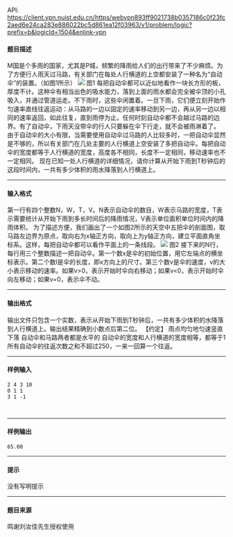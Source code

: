 API: https://client.vpn.nuist.edu.cn/https/webvpn893ff9021738b0357186c0f23fc2aed6e24ca283e886022bc5d861ea12f03963/v1/problem/logic?prefix=b&logicId=1504&enlink-vpn

#### 题目描述

M国是个多雨的国家，尤其是P城，频繁的降雨给人们的出行带来了不少麻烦。为了方便行人雨天过马路，有关部门在每处人行横道的上空都安装了一种名为“自动伞”的装置。（如图1所示） ![](../file/1504_0.jpg) 图1 每把自动伞都可以近似地看作一块长方形的板，厚度不计。这种伞有相当出色的吸水能力，落到上面的雨水都会完全被伞顶的小孔吸入，并通过管道运走。不下雨时，这些伞闲置着。一旦下雨，它们便立刻开始作匀速率直线往返运动：从马路的一边以固定的速率移动到另一边，再从另一边以相同的速率返回，如此往复，直到雨停为止。任何时刻自动伞都不会越过马路的边界。有了自动伞，下雨天没带伞的行人只要躲在伞下行走，就不会被雨淋着了。 由于自动伞的大小有限，当需要使用自动伞过马路的人比较多时，一把自动伞显然是不够的，所以有关部门在几处主要的人行横道上空安装了多把自动伞。每把自动伞的宽度都等于人行横道的宽度，高度各不相同，长度不一定相同，移动速率也不一定相同。 现在已知一处人行横道的详细情况，请你计算从开始下雨到T秒钟后的这段时间内，一共有多少体积的雨水降落到人行横道上。

---

#### 输入格式

第一行有四个整数N，W，T，V。N表示自动伞的数目，W表示马路的宽度，T表示需要统计从开始下雨到多长时间后的降雨情况，V表示单位面积单位时间内的降雨体积。 为了描述方便，我们画出了一个如图2所示的天空中五把伞的剖面图，取马路左边界为原点，取向右为x轴正方向，取向上为y轴正方向，建立平面直角坐标系。这样，每把自动伞都可以看作平面上的一条线段。 ![](../file/1504_0.jpg) 图2 接下来的N行，每行用三个整数描述一把自动伞。第一个数x是伞的初始位置，用它左端点的横坐标表示。第二个数l是伞的长度，即x方向上的尺寸。第三个数v是伞的速度，v的大小表示移动的速率。如果v>0，表示开始时伞向右移动；如果v<0，表示开始时伞向左移动；如果v=0，表示伞不动。

---

#### 输出格式

输出文件只包含一个实数，表示从开始下雨到T秒钟后，一共有多少体积的水降落到人行横道上。输出结果精确到小数点后第二位。 【约定】 雨点均匀地匀速竖直下落 自动伞和马路两者都是水平的 自动伞的宽度和人行横道的宽度相等，都等于1 所有自动伞的往返次数之和不超过250，一来一回算一个往返。

---

#### 样例输入
```
2 4 3 10
0 1 1
3 1 -1



```

---

#### 样例输出
```
65.00

```

---

#### 提示

没有写明提示

---

#### 题目来源

鸣谢刘汝佳先生授权使用